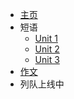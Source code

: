 * [主页](README.md)
* 短语
    * [Unit 1](word/1.md)
    * [Unit 2](word/2.md)
    * [Unit 3](word/3.md)
* [作文](zw.md)
* 列队上线中